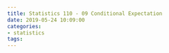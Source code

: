 ```yaml
---
title: Statistics 110 - 09 Conditional Expectation
date: 2019-05-24 10:09:00
categories:
- statistics
tags:
---
```


